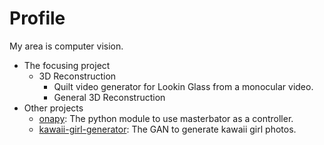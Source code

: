 # Profile
My area is computer vision.

* The focusing project
  * 3D Reconstruction
    * Quilt video generator for Lookin Glass from a monocular video.
    * General 3D Reconstruction
* Other projects
  * [onapy](https://github.com/xiong-jie-y/onapy): The python module to use masterbator as a controller.
  * [kawaii-girl-generator](https://github.com/xiong-jie-y/kawaii_girl_generator): The GAN to generate kawaii girl photos.